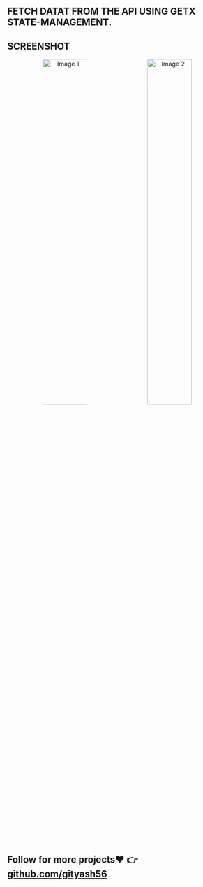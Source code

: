 ## FETCH DATAT FROM THE API USING GETX STATE-MANAGEMENT.

## SCREENSHOT

<p align="center">
  <img src="https://github.com/user-attachments/assets/ebbcf551-3c9c-4268-9d7a-523c9da0fd59" alt="Image 1" width="45%" style="margin-right: 10px;">
  <img src="https://github.com/user-attachments/assets/8846d279-f0ac-4547-8ecd-3830dd05f940" alt="Image 2" width="45%">
</p>
<br>

## Follow for more projects❤️ 👉  [github.com/gityash56](https://github.com/gityash56)
